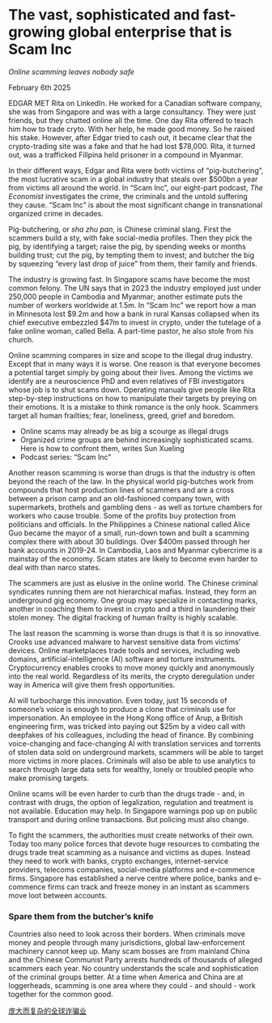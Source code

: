 

# The vast, sophisticated and fast-growing global enterprise that is Scam Inc

*Online scamming leaves nobody safe*

February 6th 2025

EDGAR MET Rita on LinkedIn. He worked for a Canadian software company, she was from Singapore and was with a large consultancy. They were just friends, but they chatted online all the time. One day Rita offered to teach him how to trade cryto. With her help, he made good money. So he raised his stake. However, after Edgar tried to cash out, it became clear that the crypto-trading site was a fake and that he had lost $78,000. Rita, it turned out, was a trafficked Fillpina held prisoner in a compound in Myanmar.

In their different ways, Edgar and Rita were both victims of “pig-butchering”, the most lucrative scam in a global industry that steals over $500bn a year from victims all around the world. In “Scam Inc”, our eight-part podcast, *The Economist* investigates the crime, the criminals and the untold suffering they cause. “Scam Inc” is about the most significant change in transnational organized crime in decades.

Pig-butchering, or *sha zhu pan*, is Chinese criminal slang. First the scammers build a sty, with fake social-media profiles. Then they pick the pig, by identifying a target; raise the pig, by spending weeks or months building trust; cut the pig, by tempting them to invest; and butcher the big by squeezing “every last drop of juice” from them, their family and friends.

The industry is growing fast. In Singapore scams have become the most common felony. The UN says that in 2023 the industry employed just under 250,000 people in Cambodia and Myanmar; another estimate puts the number of workers worldwide at 1.5m. In “Scam Inc” we report how a man in Minnesota lost $9.2m and how a bank in rural Kansas collapsed when its chief executive embezzled $47m to invest in crypto, under the tutelage of a fake online woman, called Bella. A part-time pastor, he also stole from his church.

Online scamming compares in size and scope to the illegal drug industry. Except that in many ways it is worse. One reason is that everyone becomes a potential target simply by going about their lives. Among the victims we identify are a neuroscience PhD and even relatives of FBI investigators whose job is to shut scams down. Operating manuals give people like Rita step-by-step instructions on how to manipulate their targets by preying on their emotions. It is a mistake to think romance is the only hook. Scammers target all human frailties; fear, loneliness, greed, grief and boredom.

- Online scams may already be as big a scourge as illegal drugs
- Organized crime groups are behind increasingly sophisticated scams. Here is how to confront them, writes Sun Xueling
- Podcast series: “Scam Inc”

Another reason scamming is worse than drugs is that the industry is often beyond the reach of the law. In the physical world pig-butches work from compounds that host production lines of scammers and are a cross between a prison camp and an old-fashioned company town, with supermarkets, brothels and gambling dens - as well as torture chambers for workers who cause trouble. Some of the profits buy protection from politicians and officials. In the Philippines a Chinese national called Alice Guo became the mayor of a small, run-down town and built a scamming complex there with about 30 buildings. Over $400m passed through her bank accounts in 2019-24. In Cambodia, Laos and Myanmar cybercrime is a mainstay of the economy. Scam states are likely to become even harder to deal with than narco states.

The scammers are just as elusive in the online world. The Chinese criminal syndicates running them are not hierarchical mafias. Instead, they form an underground gig economy. One group may specialize in contacting marks, another in coaching them to invest in crypto and a third in laundering their stolen money. The digital fracking of human frailty is highly scalable.

The last reason the scamming is worse than drugs is that it is so innovative. Crooks use advanced malware to harvest sensitive data from victims’ devices. Online marketplaces trade tools and services, including web domains, artificial-intelligence (AI) software and torture instruments. Cryptocurrency enables crooks to move money quickly and anonymously into the real world. Regardless of its merits, the crypto deregulation under way in America will give them fresh opportunities.

AI will turbocharge this innovation. Even today, just 15 seconds of someone’s voice is enough to produce a clone that criminals use for impersonation. An employee in the Hong Kong office of Arup, a British engineering firm, was tricked into paying out $25m by a video call with deepfakes of his colleagues, including the head of finance. By combining voice-changing and face-changing AI with translation services and torrents of stolen data sold on underground markets, scammers will be able to target more victims in more places. Criminals will also be able to use analytics to search through large data sets for wealthy, lonely or troubled people who make promising targets.

Online scams will be even harder to curb than the drugs trade - and, in contrast with drugs, the option of legalization, regulation and treatment is not available. Education may help. In Singapore warnings pop up on public transport and during online transactions. But policing must also change.

To fight the scammers, the authorities must create networks of their own. Today too many police forces that devote huge resources to combating the drugs trade treat scamming as a nuisance and victims as dupes. Instead they need to work with banks, crypto exchanges, internet-service providers, telecoms companies, social-media platforms and e-commence firms. Singapore has established a nerve centre where police, banks and e-commence firms can track and freeze money in an instant as scammers move loot between accounts. 

### Spare them from the butcher’s knife

Countries also need to look across their borders. When criminals move money and people through many jurisdictions, global law-enforcement machinery cannot keep up. Many scam bosses are from mainland China and the Chinese Communist Party arrests hundreds of thousands of alleged scammers each year. No country understands the scale and sophistication of the criminal groups better. At a time when America and China are at loggerheads, scamming is one area where they could - and should - work together for the common good.



[庞大而复杂的全球诈骗业](https://www.cscz.org/2025/02/blog-post_99.html)

